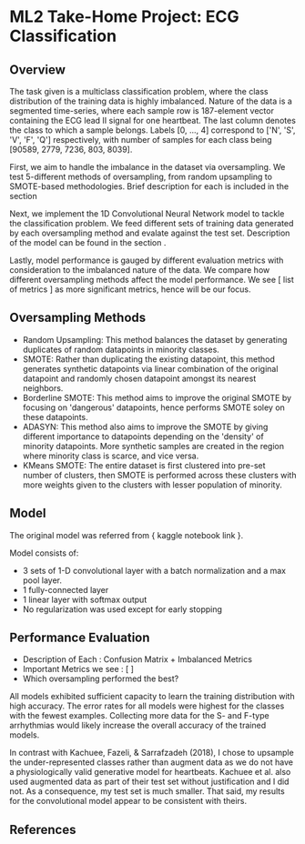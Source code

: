 # ML2 Take-Home Project: ECG Classification

## Overview 
The task given is a multiclass classification problem, where the class distribution of the training data is highly imbalanced. Nature of the data is a segmented time-series, where each sample row is 187-element vector containing the ECG lead II signal for one heartbeat. The last column denotes the class to which a sample belongs. Labels [0, ..., 4] correspond to ['N', 'S', 'V', 'F', 'Q'] respectively, with number of samples for each class being [90589, 2779, 7236, 803, 8039].

First, we aim to handle the imbalance in the dataset via oversampling. We test 5-different methods of oversampling, from random upsampling to SMOTE-based methodologies. Brief description for each is included in the section <Oversampling Methods>

Next, we implement the 1D Convolutional Neural Network model to tackle the classification problem. We feed different sets of training data generated by each oversampling method and evalate against the test set. Description of the model can be found in the section <Model>. 

Lastly, model performance is gauged by different evaluation metrics with consideration to the imbalanced nature of the data. We compare how different oversampling methods affect the model performance. We see [ list of metrics ] as more significant metrics, hence will be our focus. 

## Oversampling Methods 
- Random Upsampling: This method balances the dataset by generating duplicates of random datapoints in minority classes. 
- SMOTE: Rather than duplicating the existing datapoint, this method generates synthetic datapoints via linear combination of the original datapoint and randomly chosen datapoint amongst its nearest neighbors. 
- Borderline SMOTE: This method aims to improve the original SMOTE by focusing on 'dangerous' datapoints, hence performs SMOTE soley on these datapoints.
- ADASYN: This method also aims to improve the SMOTE by giving different importance to datapoints depending on the 'density' of minority datapoints. More synthetic samples are created in the region where minority class is scarce, and vice versa. 
- KMeans SMOTE: The entire dataset is first clustered into pre-set number of clusters, then SMOTE is performed across these clusters with more weights given to the clusters with lesser population of minority.

## Model
The original model was referred from { kaggle notebook link }. 

Model consists of:  
  - 3 sets of 1-D convolutional layer with a batch normalization and a max pool layer. 
  - 1 fully-connected layer
  - 1 linear layer with softmax output
  - No regularization was used except for early stopping

## Performance Evaluation
- Description of Each : Confusion Matrix + Imbalanced Metrics  
- Important Metrics we see : [ ] 
- Which oversampling performed the best? 

All models exhibited sufficient capacity to learn the training distribution with high accuracy. The error rates for all models were highest for the classes with the fewest examples. Collecting more data for the S- and F-type arrhythmias would likely increase the overall accuracy of the trained models.

In contrast with Kachuee, Fazeli, & Sarrafzadeh (2018), I chose to upsample the under-represented classes rather than augment data as we do not have a physiologically valid generative model for heartbeats. Kachuee et al. also used augmented data as part of their test set without justification and I did not. As a consequence, my test set is much smaller. That said, my results for the convolutional model appear to be consistent with theirs.

## References 
